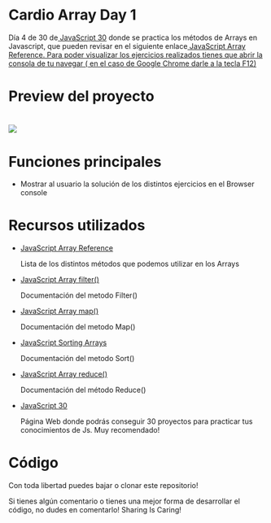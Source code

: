 <h1>Cardio Array Day 1</h1>
<p>Día 4 de 30 de<a href="https://javascript30.com/"> JavaScript 30</a> donde se practica los métodos de Arrays en Javascript, que pueden revisar en el siguiente enlace<a href="https://www.w3schools.com/jsref/jsref_obj_array.asp"> JavaScript Array Reference. Para poder visualizar los ejercicios realizados tienes que abrir la consola de tu navegar ( en el caso de Google Chrome darle a la tecla F12)</a></p>

<h1>Preview del proyecto<h1>
<img align="center" src="./images/CardioArray.gif"/>

<h1>Funciones principales</h1>
  <ul>
    <li>Mostrar al usuario la solución de los distintos ejercicios en el Browser console</li>
   
  </ul>
  
  <h1>Recursos utilizados</h1>
  <ul>
      <li><p><a href="https://www.w3schools.com/jsref/jsref_obj_array.asp">JavaScript Array Reference</a></p></li>
    <p>Lista de los distintos métodos que podemos utilizar en los Arrays</p>
      <li><p><a href="https://www.w3schools.com/jsref/jsref_filter.asp">JavaScript Array filter()
</a></p></li>
    <p>Documentación del metodo Filter()</p>
      <li><p><a href="https://www.w3schools.com/jsref/jsref_map.asp">JavaScript Array map()</a></p></li>
    <p>Documentación del metodo Map()</p>
      <li><p><a href="JavaScript Sorting Arrays">JavaScript Sorting Arrays</a></p></li>
    <p>Documentación del metodo Sort()</p>
      <li><p><a href="https://www.w3schools.com/jsref/jsref_reduce.asp">JavaScript Array reduce()</a></p></li>
    <p>Documentación del método Reduce()</p>
    <li><p><a href="https://javascript30.com/">JavaScript 30</a></p></li>
    <p>Página Web donde podrás conseguir 30 proyectos para practicar tus conocimientos de Js. Muy recomendado!</p>
  </ul>
  <h1>Código</h1>
  <p>Con toda libertad puedes bajar o clonar este repositorio!</p>
  <p>Si tienes algún comentario o tienes una mejor forma de desarrollar el código, no dudes en comentarlo! Sharing Is Caring!</p>

